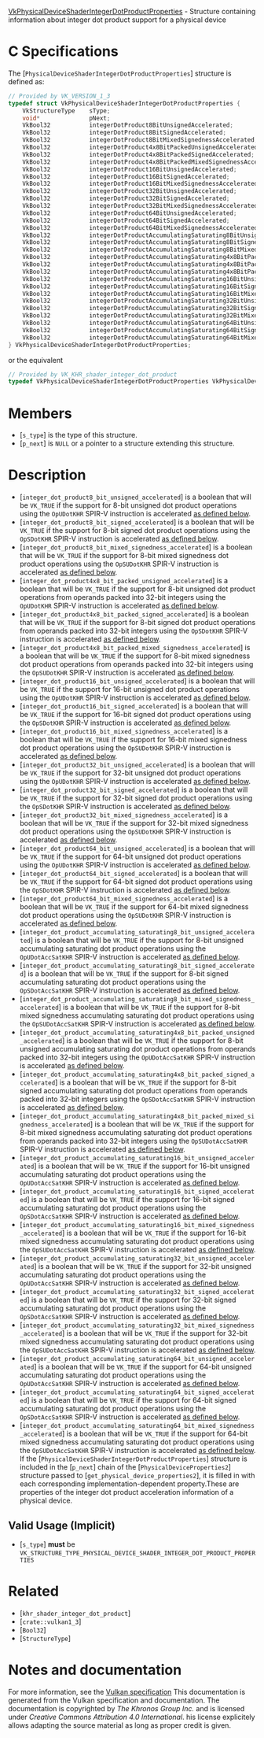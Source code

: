 [VkPhysicalDeviceShaderIntegerDotProductProperties](https://www.khronos.org/registry/vulkan/specs/1.3-extensions/man/html/VkPhysicalDeviceShaderIntegerDotProductProperties.html) - Structure containing information about integer dot product support for a physical device

# C Specifications
The [`PhysicalDeviceShaderIntegerDotProductProperties`] structure is
defined as:
```c
// Provided by VK_VERSION_1_3
typedef struct VkPhysicalDeviceShaderIntegerDotProductProperties {
    VkStructureType    sType;
    void*              pNext;
    VkBool32           integerDotProduct8BitUnsignedAccelerated;
    VkBool32           integerDotProduct8BitSignedAccelerated;
    VkBool32           integerDotProduct8BitMixedSignednessAccelerated;
    VkBool32           integerDotProduct4x8BitPackedUnsignedAccelerated;
    VkBool32           integerDotProduct4x8BitPackedSignedAccelerated;
    VkBool32           integerDotProduct4x8BitPackedMixedSignednessAccelerated;
    VkBool32           integerDotProduct16BitUnsignedAccelerated;
    VkBool32           integerDotProduct16BitSignedAccelerated;
    VkBool32           integerDotProduct16BitMixedSignednessAccelerated;
    VkBool32           integerDotProduct32BitUnsignedAccelerated;
    VkBool32           integerDotProduct32BitSignedAccelerated;
    VkBool32           integerDotProduct32BitMixedSignednessAccelerated;
    VkBool32           integerDotProduct64BitUnsignedAccelerated;
    VkBool32           integerDotProduct64BitSignedAccelerated;
    VkBool32           integerDotProduct64BitMixedSignednessAccelerated;
    VkBool32           integerDotProductAccumulatingSaturating8BitUnsignedAccelerated;
    VkBool32           integerDotProductAccumulatingSaturating8BitSignedAccelerated;
    VkBool32           integerDotProductAccumulatingSaturating8BitMixedSignednessAccelerated;
    VkBool32           integerDotProductAccumulatingSaturating4x8BitPackedUnsignedAccelerated;
    VkBool32           integerDotProductAccumulatingSaturating4x8BitPackedSignedAccelerated;
    VkBool32           integerDotProductAccumulatingSaturating4x8BitPackedMixedSignednessAccelerated;
    VkBool32           integerDotProductAccumulatingSaturating16BitUnsignedAccelerated;
    VkBool32           integerDotProductAccumulatingSaturating16BitSignedAccelerated;
    VkBool32           integerDotProductAccumulatingSaturating16BitMixedSignednessAccelerated;
    VkBool32           integerDotProductAccumulatingSaturating32BitUnsignedAccelerated;
    VkBool32           integerDotProductAccumulatingSaturating32BitSignedAccelerated;
    VkBool32           integerDotProductAccumulatingSaturating32BitMixedSignednessAccelerated;
    VkBool32           integerDotProductAccumulatingSaturating64BitUnsignedAccelerated;
    VkBool32           integerDotProductAccumulatingSaturating64BitSignedAccelerated;
    VkBool32           integerDotProductAccumulatingSaturating64BitMixedSignednessAccelerated;
} VkPhysicalDeviceShaderIntegerDotProductProperties;
```
or the equivalent
```c
// Provided by VK_KHR_shader_integer_dot_product
typedef VkPhysicalDeviceShaderIntegerDotProductProperties VkPhysicalDeviceShaderIntegerDotProductPropertiesKHR;
```

# Members
- [`s_type`] is the type of this structure.
- [`p_next`] is `NULL` or a pointer to a structure extending this structure.

# Description
- [`integer_dot_product8_bit_unsigned_accelerated`] is a boolean that will be `VK_TRUE` if the support for 8-bit unsigned dot product operations using the `OpUDotKHR` SPIR-V instruction is accelerated [as defined below](https://www.khronos.org/registry/vulkan/specs/1.3-extensions/html/vkspec.html#devsandqueues-integer-dot-product-accelerated).
- [`integer_dot_product8_bit_signed_accelerated`] is a boolean that will be `VK_TRUE` if the support for 8-bit signed dot product operations using the `OpSDotKHR` SPIR-V instruction is accelerated [as defined below](https://www.khronos.org/registry/vulkan/specs/1.3-extensions/html/vkspec.html#devsandqueues-integer-dot-product-accelerated).
- [`integer_dot_product8_bit_mixed_signedness_accelerated`] is a boolean that will be `VK_TRUE` if the support for 8-bit mixed signedness dot product operations using the `OpSUDotKHR` SPIR-V instruction is accelerated [as defined below](https://www.khronos.org/registry/vulkan/specs/1.3-extensions/html/vkspec.html#devsandqueues-integer-dot-product-accelerated).
- [`integer_dot_product4x8_bit_packed_unsigned_accelerated`] is a boolean that will be `VK_TRUE` if the support for 8-bit unsigned dot product operations from operands packed into 32-bit integers using the `OpUDotKHR` SPIR-V instruction is accelerated [as defined below](https://www.khronos.org/registry/vulkan/specs/1.3-extensions/html/vkspec.html#devsandqueues-integer-dot-product-accelerated).
- [`integer_dot_product4x8_bit_packed_signed_accelerated`] is a boolean that will be `VK_TRUE` if the support for 8-bit signed dot product operations from operands packed into 32-bit integers using the `OpSDotKHR` SPIR-V instruction is accelerated [as defined below](https://www.khronos.org/registry/vulkan/specs/1.3-extensions/html/vkspec.html#devsandqueues-integer-dot-product-accelerated).
- [`integer_dot_product4x8_bit_packed_mixed_signedness_accelerated`] is a boolean that will be `VK_TRUE` if the support for 8-bit mixed signedness dot product operations from operands packed into 32-bit integers using the `OpSUDotKHR` SPIR-V instruction is accelerated [as defined below](https://www.khronos.org/registry/vulkan/specs/1.3-extensions/html/vkspec.html#devsandqueues-integer-dot-product-accelerated).
- [`integer_dot_product16_bit_unsigned_accelerated`] is a boolean that will be `VK_TRUE` if the support for 16-bit unsigned dot product operations using the `OpUDotKHR` SPIR-V instruction is accelerated [as defined below](https://www.khronos.org/registry/vulkan/specs/1.3-extensions/html/vkspec.html#devsandqueues-integer-dot-product-accelerated).
- [`integer_dot_product16_bit_signed_accelerated`] is a boolean that will be `VK_TRUE` if the support for 16-bit signed dot product operations using the `OpSDotKHR` SPIR-V instruction is accelerated [as defined below](https://www.khronos.org/registry/vulkan/specs/1.3-extensions/html/vkspec.html#devsandqueues-integer-dot-product-accelerated).
- [`integer_dot_product16_bit_mixed_signedness_accelerated`] is a boolean that will be `VK_TRUE` if the support for 16-bit mixed signedness dot product operations using the `OpSUDotKHR` SPIR-V instruction is accelerated [as defined below](https://www.khronos.org/registry/vulkan/specs/1.3-extensions/html/vkspec.html#devsandqueues-integer-dot-product-accelerated).
- [`integer_dot_product32_bit_unsigned_accelerated`] is a boolean that will be `VK_TRUE` if the support for 32-bit unsigned dot product operations using the `OpUDotKHR` SPIR-V instruction is accelerated [as defined below](https://www.khronos.org/registry/vulkan/specs/1.3-extensions/html/vkspec.html#devsandqueues-integer-dot-product-accelerated).
- [`integer_dot_product32_bit_signed_accelerated`] is a boolean that will be `VK_TRUE` if the support for 32-bit signed dot product operations using the `OpSDotKHR` SPIR-V instruction is accelerated [as defined below](https://www.khronos.org/registry/vulkan/specs/1.3-extensions/html/vkspec.html#devsandqueues-integer-dot-product-accelerated).
- [`integer_dot_product32_bit_mixed_signedness_accelerated`] is a boolean that will be `VK_TRUE` if the support for 32-bit mixed signedness dot product operations using the `OpSUDotKHR` SPIR-V instruction is accelerated [as defined below](https://www.khronos.org/registry/vulkan/specs/1.3-extensions/html/vkspec.html#devsandqueues-integer-dot-product-accelerated).
- [`integer_dot_product64_bit_unsigned_accelerated`] is a boolean that will be `VK_TRUE` if the support for 64-bit unsigned dot product operations using the `OpUDotKHR` SPIR-V instruction is accelerated [as defined below](https://www.khronos.org/registry/vulkan/specs/1.3-extensions/html/vkspec.html#devsandqueues-integer-dot-product-accelerated).
- [`integer_dot_product64_bit_signed_accelerated`] is a boolean that will be `VK_TRUE` if the support for 64-bit signed dot product operations using the `OpSDotKHR` SPIR-V instruction is accelerated [as defined below](https://www.khronos.org/registry/vulkan/specs/1.3-extensions/html/vkspec.html#devsandqueues-integer-dot-product-accelerated).
- [`integer_dot_product64_bit_mixed_signedness_accelerated`] is a boolean that will be `VK_TRUE` if the support for 64-bit mixed signedness dot product operations using the `OpSUDotKHR` SPIR-V instruction is accelerated [as defined below](https://www.khronos.org/registry/vulkan/specs/1.3-extensions/html/vkspec.html#devsandqueues-integer-dot-product-accelerated).
- [`integer_dot_product_accumulating_saturating8_bit_unsigned_accelerated`] is a boolean that will be `VK_TRUE` if the support for 8-bit unsigned accumulating saturating dot product operations using the `OpUDotAccSatKHR` SPIR-V instruction is accelerated [as defined below](https://www.khronos.org/registry/vulkan/specs/1.3-extensions/html/vkspec.html#devsandqueues-integer-dot-product-accelerated).
- [`integer_dot_product_accumulating_saturating8_bit_signed_accelerated`] is a boolean that will be `VK_TRUE` if the support for 8-bit signed accumulating saturating dot product operations using the `OpSDotAccSatKHR` SPIR-V instruction is accelerated [as defined below](https://www.khronos.org/registry/vulkan/specs/1.3-extensions/html/vkspec.html#devsandqueues-integer-dot-product-accelerated).
- [`integer_dot_product_accumulating_saturating8_bit_mixed_signedness_accelerated`] is a boolean that will be `VK_TRUE` if the support for 8-bit mixed signedness accumulating saturating dot product operations using the `OpSUDotAccSatKHR` SPIR-V instruction is accelerated [as defined below](https://www.khronos.org/registry/vulkan/specs/1.3-extensions/html/vkspec.html#devsandqueues-integer-dot-product-accelerated).
- [`integer_dot_product_accumulating_saturating4x8_bit_packed_unsigned_accelerated`] is a boolean that will be `VK_TRUE` if the support for 8-bit unsigned accumulating saturating dot product operations from operands packed into 32-bit integers using the `OpUDotAccSatKHR` SPIR-V instruction is accelerated [as defined below](https://www.khronos.org/registry/vulkan/specs/1.3-extensions/html/vkspec.html#devsandqueues-integer-dot-product-accelerated).
- [`integer_dot_product_accumulating_saturating4x8_bit_packed_signed_accelerated`] is a boolean that will be `VK_TRUE` if the support for 8-bit signed accumulating saturating dot product operations from operands packed into 32-bit integers using the `OpSDotAccSatKHR` SPIR-V instruction is accelerated [as defined below](https://www.khronos.org/registry/vulkan/specs/1.3-extensions/html/vkspec.html#devsandqueues-integer-dot-product-accelerated).
- [`integer_dot_product_accumulating_saturating4x8_bit_packed_mixed_signedness_accelerated`] is a boolean that will be `VK_TRUE` if the support for 8-bit mixed signedness accumulating saturating dot product operations from operands packed into 32-bit integers using the `OpSUDotAccSatKHR` SPIR-V instruction is accelerated [as defined below](https://www.khronos.org/registry/vulkan/specs/1.3-extensions/html/vkspec.html#devsandqueues-integer-dot-product-accelerated).
- [`integer_dot_product_accumulating_saturating16_bit_unsigned_accelerated`] is a boolean that will be `VK_TRUE` if the support for 16-bit unsigned accumulating saturating dot product operations using the `OpUDotAccSatKHR` SPIR-V instruction is accelerated [as defined below](https://www.khronos.org/registry/vulkan/specs/1.3-extensions/html/vkspec.html#devsandqueues-integer-dot-product-accelerated).
- [`integer_dot_product_accumulating_saturating16_bit_signed_accelerated`] is a boolean that will be `VK_TRUE` if the support for 16-bit signed accumulating saturating dot product operations using the `OpSDotAccSatKHR` SPIR-V instruction is accelerated [as defined below](https://www.khronos.org/registry/vulkan/specs/1.3-extensions/html/vkspec.html#devsandqueues-integer-dot-product-accelerated).
- [`integer_dot_product_accumulating_saturating16_bit_mixed_signedness_accelerated`] is a boolean that will be `VK_TRUE` if the support for 16-bit mixed signedness accumulating saturating dot product operations using the `OpSUDotAccSatKHR` SPIR-V instruction is accelerated [as defined below](https://www.khronos.org/registry/vulkan/specs/1.3-extensions/html/vkspec.html#devsandqueues-integer-dot-product-accelerated).
- [`integer_dot_product_accumulating_saturating32_bit_unsigned_accelerated`] is a boolean that will be `VK_TRUE` if the support for 32-bit unsigned accumulating saturating dot product operations using the `OpUDotAccSatKHR` SPIR-V instruction is accelerated [as defined below](https://www.khronos.org/registry/vulkan/specs/1.3-extensions/html/vkspec.html#devsandqueues-integer-dot-product-accelerated).
- [`integer_dot_product_accumulating_saturating32_bit_signed_accelerated`] is a boolean that will be `VK_TRUE` if the support for 32-bit signed accumulating saturating dot product operations using the `OpSDotAccSatKHR` SPIR-V instruction is accelerated [as defined below](https://www.khronos.org/registry/vulkan/specs/1.3-extensions/html/vkspec.html#devsandqueues-integer-dot-product-accelerated).
- [`integer_dot_product_accumulating_saturating32_bit_mixed_signedness_accelerated`] is a boolean that will be `VK_TRUE` if the support for 32-bit mixed signedness accumulating saturating dot product operations using the `OpSUDotAccSatKHR` SPIR-V instruction is accelerated [as defined below](https://www.khronos.org/registry/vulkan/specs/1.3-extensions/html/vkspec.html#devsandqueues-integer-dot-product-accelerated).
- [`integer_dot_product_accumulating_saturating64_bit_unsigned_accelerated`] is a boolean that will be `VK_TRUE` if the support for 64-bit unsigned accumulating saturating dot product operations using the `OpUDotAccSatKHR` SPIR-V instruction is accelerated [as defined below](https://www.khronos.org/registry/vulkan/specs/1.3-extensions/html/vkspec.html#devsandqueues-integer-dot-product-accelerated).
- [`integer_dot_product_accumulating_saturating64_bit_signed_accelerated`] is a boolean that will be `VK_TRUE` if the support for 64-bit signed accumulating saturating dot product operations using the `OpSDotAccSatKHR` SPIR-V instruction is accelerated [as defined below](https://www.khronos.org/registry/vulkan/specs/1.3-extensions/html/vkspec.html#devsandqueues-integer-dot-product-accelerated).
- [`integer_dot_product_accumulating_saturating64_bit_mixed_signedness_accelerated`] is a boolean that will be `VK_TRUE` if the support for 64-bit mixed signedness accumulating saturating dot product operations using the `OpSUDotAccSatKHR` SPIR-V instruction is accelerated [as defined below](https://www.khronos.org/registry/vulkan/specs/1.3-extensions/html/vkspec.html#devsandqueues-integer-dot-product-accelerated).
If the [`PhysicalDeviceShaderIntegerDotProductProperties`] structure is included in the [`p_next`] chain of the
[`PhysicalDeviceProperties2`] structure passed to
[`get_physical_device_properties2`], it is filled in with each
corresponding implementation-dependent property.These are properties of the integer dot product acceleration information of
a physical device.
## Valid Usage (Implicit)
-  [`s_type`] **must**  be `VK_STRUCTURE_TYPE_PHYSICAL_DEVICE_SHADER_INTEGER_DOT_PRODUCT_PROPERTIES`

# Related
- [`khr_shader_integer_dot_product`]
- [`crate::vulkan1_3`]
- [`Bool32`]
- [`StructureType`]

# Notes and documentation
For more information, see the [Vulkan specification](https://www.khronos.org/registry/vulkan/specs/1.3-extensions/html/vkspec.html)
This documentation is generated from the Vulkan specification and documentation.
The documentation is copyrighted by *The Khronos Group Inc.* and is licensed under *Creative Commons Attribution 4.0 International*.
his license explicitely allows adapting the source material as long as proper credit is given.
        